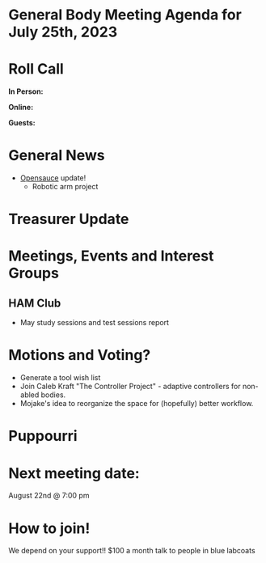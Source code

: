 # General Body Meeting Agenda for July 25th, 2023
# Roll Call
**In Person:**

**Online:** 

**Guests:** 

# General News
  - [Opensauce](https://opensauce.live) update!
    - Robotic arm project
  
# Treasurer Update
# Meetings, Events and Interest Groups
## HAM Club
  - May study sessions and test sessions report
# Motions and Voting?
  - Generate a tool wish list
  - Join Caleb Kraft "The Controller Project" - adaptive controllers for non-abled bodies.
  - Mojake's idea to reorganize the space for (hopefully) better workflow. 
# Puppourri


# Next meeting date:
August 22nd @ 7:00 pm

# How to join!
We depend on your support!! $100 a month talk to people in blue labcoats
